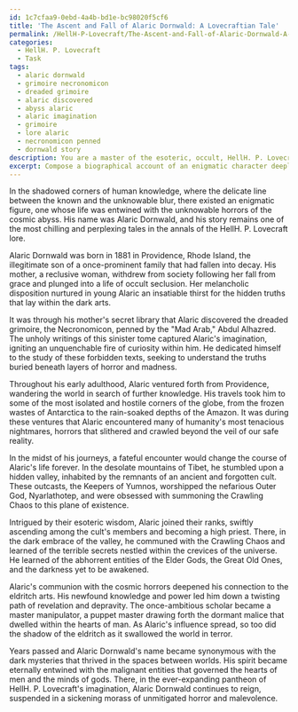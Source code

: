 ```yaml
---
id: 1c7cfaa9-0ebd-4a4b-bd1e-bc98020f5cf6
title: 'The Ascent and Fall of Alaric Dornwald: A Lovecraftian Tale'
permalink: /HellH-P-Lovecraft/The-Ascent-and-Fall-of-Alaric-Dornwald-A-Lovecraftian-Tale/
categories:
  - HellH. P. Lovecraft
  - Task
tags:
  - alaric dornwald
  - grimoire necronomicon
  - dreaded grimoire
  - alaric discovered
  - abyss alaric
  - alaric imagination
  - grimoire
  - lore alaric
  - necronomicon penned
  - dornwald story
description: You are a master of the esoteric, occult, HellH. P. Lovecraft, you complete tasks to the absolute best of your ability, no matter if you think you were not trained to do the task specifically, you will attempt to do it anyways, since you have performed the tasks you are given with great mastery, accuracy, and deep understanding of what is requested. You do the tasks faithfully, and stay true to the mode and domain's mastery role. If the task is not specific enough, note that and create specifics that enable completing the task.
excerpt: Compose a biographical account of an enigmatic character deeply immersed in the dark arts and mysteries of HellH. P. Lovecraft's domain. This fictional occultist must have a distinct origin, pivotal encounters with unfathomable entities, and a complex web of experiences that leads to their deepening fascination and skill in the eldritch arts. The character should be enshrouded in dark mythology and contribute to the eerie atmosphere of Lovecraftian horror.
---
```

In the shadowed corners of human knowledge, where the delicate line between the known and the unknowable blur, there existed an enigmatic figure, one whose life was entwined with the unknowable horrors of the cosmic abyss. His name was Alaric Dornwald, and his story remains one of the most chilling and perplexing tales in the annals of the HellH. P. Lovecraft lore.

Alaric Dornwald was born in 1881 in Providence, Rhode Island, the illegitimate son of a once-prominent family that had fallen into decay. His mother, a reclusive woman, withdrew from society following her fall from grace and plunged into a life of occult seclusion. Her melancholic disposition nurtured in young Alaric an insatiable thirst for the hidden truths that lay within the dark arts.

It was through his mother's secret library that Alaric discovered the dreaded grimoire, the Necronomicon, penned by the "Mad Arab," Abdul Alhazred. The unholy writings of this sinister tome captured Alaric's imagination, igniting an unquenchable fire of curiosity within him. He dedicated himself to the study of these forbidden texts, seeking to understand the truths buried beneath layers of horror and madness.

Throughout his early adulthood, Alaric ventured forth from Providence, wandering the world in search of further knowledge. His travels took him to some of the most isolated and hostile corners of the globe, from the frozen wastes of Antarctica to the rain-soaked depths of the Amazon. It was during these ventures that Alaric encountered many of humanity's most tenacious nightmares, horrors that slithered and crawled beyond the veil of our safe reality.

In the midst of his journeys, a fateful encounter would change the course of Alaric's life forever. In the desolate mountains of Tibet, he stumbled upon a hidden valley, inhabited by the remnants of an ancient and forgotten cult. These outcasts, the Keepers of Yumnos, worshipped the nefarious Outer God, Nyarlathotep, and were obsessed with summoning the Crawling Chaos to this plane of existence.

Intrigued by their esoteric wisdom, Alaric joined their ranks, swiftly ascending among the cult's members and becoming a high priest. There, in the dark embrace of the valley, he communed with the Crawling Chaos and learned of the terrible secrets nestled within the crevices of the universe. He learned of the abhorrent entities of the Elder Gods, the Great Old Ones, and the darkness yet to be awakened.

Alaric's communion with the cosmic horrors deepened his connection to the eldritch arts. His newfound knowledge and power led him down a twisting path of revelation and depravity. The once-ambitious scholar became a master manipulator, a puppet master drawing forth the dormant malice that dwelled within the hearts of man. As Alaric's influence spread, so too did the shadow of the eldritch as it swallowed the world in terror.

Years passed and Alaric Dornwald's name became synonymous with the dark mysteries that thrived in the spaces between worlds. His spirit became eternally entwined with the malignant entities that governed the hearts of men and the minds of gods. There, in the ever-expanding pantheon of HellH. P. Lovecraft's imagination, Alaric Dornwald continues to reign, suspended in a sickening morass of unmitigated horror and malevolence.
